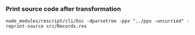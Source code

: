 ###  Print source code after transformation
```
node_modules/rescript/cli/bsc -dparsetree -ppx "../ppx -uncurried" -reprint-source src/Records.res
```